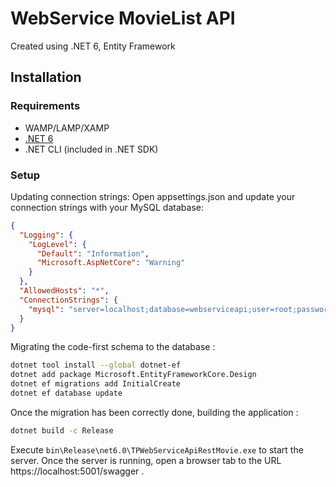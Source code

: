 
# WebService MovieList API
Created using .NET 6, Entity Framework

## Installation
### Requirements
- WAMP/LAMP/XAMP
- [.NET 6](https://dotnet.microsoft.com/en-us/download/dotnet/6.0)
- .NET CLI (included in .NET SDK)
### Setup
Updating connection strings:
Open appsettings.json and update your connection strings with your MySQL database:
```json
{
  "Logging": {
    "LogLevel": {
      "Default": "Information",
      "Microsoft.AspNetCore": "Warning"
    }
  },
  "AllowedHosts": "*",
  "ConnectionStrings": {
    "mysql": "server=localhost;database=webserviceapi;user=root;password=" <--- change
  }
}
```
Migrating the code-first schema to the database :
```bash
dotnet tool install --global dotnet-ef
dotnet add package Microsoft.EntityFrameworkCore.Design
dotnet ef migrations add InitialCreate
dotnet ef database update
```
Once the migration has been correctly done, building the application : 
```bash
dotnet build -c Release
```
Execute `bin\Release\net6.0\TPWebServiceApiRestMovie.exe` to start the server.
Once the server is running, open a browser tab to the URL https://localhost:5001/swagger .
